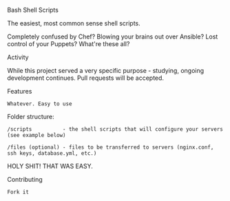 Bash Shell Scripts

The easiest, most common sense shell scripts.

Completely confused by Chef? Blowing your brains out over Ansible? Lost control of your Puppets? What're these all?

Activity

While this project served a very specific purpose - studying, ongoing development continues. Pull requests will be accepted.

Features

    Whatever. Easy to use

Folder structure:

    /scripts          - the shell scripts that will configure your servers (see example below)

    /files (optional) - files to be transferred to servers (nginx.conf, ssh keys, database.yml, etc.)

HOLY SHIT! THAT WAS EASY.

Contributing

    Fork it
